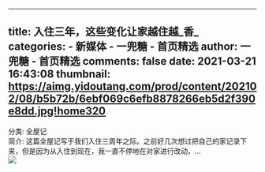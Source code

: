 
---
title: 入住三年，这些变化让家越住越_香_
categories: 
    - 新媒体
    - 一兜糖 - 首页精选
author: 一兜糖 - 首页精选
comments: false
date: 2021-03-21 16:43:08
thumbnail: https://aimg.yidoutang.com/prod/content/202102/08/b5b72b/6ebf069c6efb8878266eb5d2f390e8dd.jpg!home320
---

<div>   
分类: 全屋记<br>简介: 
                            这篇全屋记写于我们入住三周年之际。之前好几次想过把自己的家记录下来，但是因为从入住到现在，我一直不停地在对家进行改动，…                        <br><img src="https://aimg.yidoutang.com/prod/content/202102/08/b5b72b/6ebf069c6efb8878266eb5d2f390e8dd.jpg!home320" referrerpolicy="no-referrer">  
</div>
            